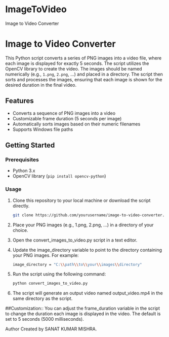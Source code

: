 # ImageToVideo
Image to Video Converter



# Image to Video Converter

This Python script converts a series of PNG images into a video file, where each image is displayed for exactly 5 seconds. The script utilizes the OpenCV library to create the video. The images should be named numerically (e.g., `1.png`, `2.png`, ...) and placed in a directory. The script then sorts and processes the images, ensuring that each image is shown for the desired duration in the final video.

## Features

- Converts a sequence of PNG images into a video
- Customizable frame duration (5 seconds per image)
- Automatically sorts images based on their numeric filenames
- Supports Windows file paths

## Getting Started

### Prerequisites

- Python 3.x
- OpenCV library (`pip install opencv-python`)

### Usage

1. Clone this repository to your local machine or download the script directly.
   
   ```bash
   git clone https://github.com/yourusername/image-to-video-converter.git
2. Place your PNG images (e.g., 1.png, 2.png, ...) in a directory of your choice.

3. Open the convert_images_to_video.py script in a text editor.

4. Update the image_directory variable to point to the directory containing your PNG images. For example:
   ```bash
   image_directory = "C:\\path\\to\\your\\images\\directory"
5. Run the script using the following command:
     ```bash
     python convert_images_to_video.py
6. The script will generate an output video named output_video.mp4 in the same directory as the script.
   
##Customization:: 
    You can adjust the frame_duration variable in the script to change the duration each image is displayed in the video. The default is set to 5 seconds (5000 milliseconds).

Author
Created by SANAT KUMAR MISHRA.
